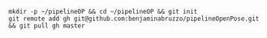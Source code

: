 	mkdir -p ~/pipelineOP && cd ~/pipelineOP && git init
	git remote add gh git@github.com:benjaminabruzzo/pipelineOpenPose.git && git pull gh master

	